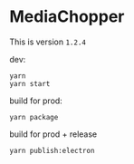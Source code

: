 # MediaChopper

This is version `1.2.4`


dev:

```
yarn
yarn start
```

build for prod:

```
yarn package
```

build for prod + release
```
yarn publish:electron
```